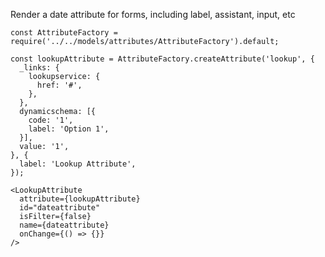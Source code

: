 Render a date attribute for forms, including label, assistant, input, etc

    const AttributeFactory = require('../../models/attributes/AttributeFactory').default;

    const lookupAttribute = AttributeFactory.createAttribute('lookup', {
      _links: {
        lookupservice: {
          href: '#',
        },
      },
      dynamicschema: [{
        code: '1',
        label: 'Option 1',
      }],
      value: '1',
    }, {
      label: 'Lookup Attribute',
    });

    <LookupAttribute
      attribute={lookupAttribute}
      id="dateattribute"
      isFilter={false}
      name={dateattribute}
      onChange={() => {}}
    />